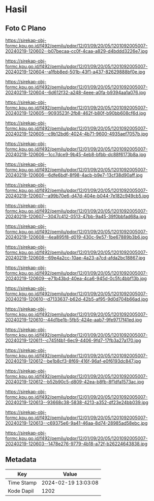 # Hasil

## Foto C Plano

https://sirekap-obj-formc.kpu.go.id/f492/pemilu/pdpr/12/01/09/20/05/1201092005007-20240219-120602--b07becaa-cc0f-4caa-a829-d4bddd3226e7.jpg

https://sirekap-obj-formc.kpu.go.id/f492/pemilu/pdpr/12/01/09/20/05/1201092005007-20240219-120604--a1fbb8ed-501b-43f1-a437-82629888bf0e.jpg

https://sirekap-obj-formc.kpu.go.id/f492/pemilu/pdpr/12/01/09/20/05/1201092005007-20240219-120604--6d612f32-a248-4eee-a0fa-b9394aa1a076.jpg

https://sirekap-obj-formc.kpu.go.id/f492/pemilu/pdpr/12/01/09/20/05/1201092005007-20240219-120605--9093523f-2fb8-462f-b80f-b90bb608cf6d.jpg

https://sirekap-obj-formc.kpu.go.id/f492/pemilu/pdpr/12/01/09/20/05/1201092005007-20240219-120605--c9b12bd6-4024-4b71-9600-4935aef7057b.jpg

https://sirekap-obj-formc.kpu.go.id/f492/pemilu/pdpr/12/01/09/20/05/1201092005007-20240219-120606--1cc7dce9-9b45-4eb8-bfbb-dc88f6173b8a.jpg

https://sirekap-obj-formc.kpu.go.id/f492/pemilu/pdpr/12/01/09/20/05/1201092005007-20240219-120606--6dfe6bdf-8f98-4acb-b9e7-13cf38d90aff.jpg

https://sirekap-obj-formc.kpu.go.id/f492/pemilu/pdpr/12/01/09/20/05/1201092005007-20240219-120607--a99b70e6-d47d-404e-b044-7e182c949cb5.jpg

https://sirekap-obj-formc.kpu.go.id/f492/pemilu/pdpr/12/01/09/20/05/1201092005007-20240219-120607--3047c412-0513-47bb-9a45-39f0bbfad68a.jpg

https://sirekap-obj-formc.kpu.go.id/f492/pemilu/pdpr/12/01/09/20/05/1201092005007-20240219-120608--4ea895f8-d019-430c-9e57-1be67889b3b6.jpg

https://sirekap-obj-formc.kpu.go.id/f492/pemilu/pdpr/12/01/09/20/05/1201092005007-20240219-120608--69e4a2cc-10ae-4a23-a7cd-afda2bc18867.jpg

https://sirekap-obj-formc.kpu.go.id/f492/pemilu/pdpr/12/01/09/20/05/1201092005007-20240219-120609--e71b43bd-40ea-4ca6-945d-0c5fc4bbf13b.jpg

https://sirekap-obj-formc.kpu.go.id/f492/pemilu/pdpr/12/01/09/20/05/1201092005007-20240219-120610--d7133637-b62d-42b5-af95-9d0d704b66ad.jpg

https://sirekap-obj-formc.kpu.go.id/f492/pemilu/pdpr/12/01/09/20/05/1201092005007-20240219-120610--44d1be1b-5fb5-424e-aab7-9fe9717f41ed.jpg

https://sirekap-obj-formc.kpu.go.id/f492/pemilu/pdpr/12/01/09/20/05/1201092005007-20240219-120611--c745f4b1-6ec9-4406-9fd7-17fb3a27a170.jpg

https://sirekap-obj-formc.kpu.go.id/f492/pemilu/pdpr/12/01/09/20/05/1201092005007-20240219-120612--be1b8cf3-8f69-416f-96af-e0f6193dc847.jpg

https://sirekap-obj-formc.kpu.go.id/f492/pemilu/pdpr/12/01/09/20/05/1201092005007-20240219-120612--b52b90c5-d809-42ea-b8fb-8f1dfa1573ac.jpg

https://sirekap-obj-formc.kpu.go.id/f492/pemilu/pdpr/12/01/09/20/05/1201092005007-20240219-120613--93668c38-5838-4213-a352-df23e24bb039.jpg

https://sirekap-obj-formc.kpu.go.id/f492/pemilu/pdpr/12/01/09/20/05/1201092005007-20240219-120613--c69375e6-9a41-46aa-8d74-28985ad58ebc.jpg

https://sirekap-obj-formc.kpu.go.id/f492/pemilu/pdpr/12/01/09/20/05/1201092005007-20240219-120603--1478e276-9779-4b18-a72f-b26224643838.jpg


## Metadata

| Key        | Value               |
| ---------- | ------------------- |
| Time Stamp | 2024-02-19 13:03:08 |
| Kode Dapil | 1202                |



